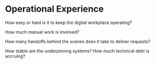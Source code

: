 # Operational Experience

How easy or hard is it to keep the digital workplace operating?

How much manual work is involved?

How many handoffs behind the scenes does it take to deliver requests?

How stable are the underpinning systems? How much technical debt is accruing?

